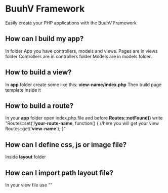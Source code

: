 # BuuhV Framework

Easily create your PHP applications with the BuuhV Framework

How can I build my app?
-
In folder App you have controllers, models and views.
Pages are in views folder
Controllers are in controllers folder
Models are in models folder.

How to build a view?
-
In **app** folder create some like this:  **view-name/index.php**
Then build page template inside it

How to build a route?
-
In your **app** folder open index.php.file and before **Routes::notFound()** write
"Routes::set('/**your-route-name**, function() {
       //here you will get your view
       Routes::get('**view-name**');
}"

How can I define css, js or image file?
-
Inside **layout** folder

How can I import path layout file?
-
In your view file use
"<?php acho App::layout ('**file-path-in-folder**'); ?>"
